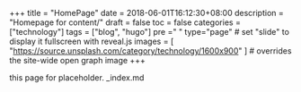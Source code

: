 +++
title = "HomePage"
date = 2018-06-01T16:12:30+08:00
description = "Homepage for content/"
draft = false
toc = false
categories = ["technology"]
tags = ["blog", "hugo"]
pre ="<i class='fa fa-file'></i> "
type="page" # set "slide" to display it fullscreen with reveal.js
images = [
  "https://source.unsplash.com/category/technology/1600x900"
] # overrides the site-wide open graph image
+++


this page for placeholder. _index.md



